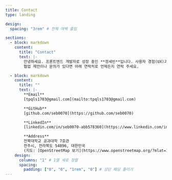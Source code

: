 ```yaml
---
title: Contact
type: landing

design:
  spacing: "3rem" # 전체 여백 줄임

sections:
  - block: markdown
    content:
      title: "Contact"
      text: |-
        안녕하세요. 프론트엔드 개발자로 성장 중인 **정세빈**입니다. 사용자 경험(UX)과 직관적인 인터페이스(UI)에 관심이 많으며, 특히 금융과 교육 분야의 웹·앱 서비스 개발에 흥미를 가지고 있습니다.  
        협업 제안이나 문의가 있다면 아래 연락처로 언제든지 연락 주세요.

  - block: markdown
    content:
      title: ""
      text: |-
        **Email**  
        [tpqls1703@gmail.com](mailto:tpqls1703@gmail.com)

        **GitHub**  
        [github.com/seb0070](https://github.com/seb0070)

        **LinkedIn**  
        [linkedin.com/in/seb0070-abb578360](https://www.linkedin.com/in/seb0070-abb578360/)

        **Address**  
        전북대학교 공과대학 7호관  
        전주시, 전라북도 54896, 대한민국  
        (지도: [OpenStreetMap 보기](https://www.openstreetmap.org/?mlat=35.84601324617979&mlon=127.13444961966684#map=16/35.8460/127.1344))
    design:
      columns: "1" # 1열 세로 정렬
      spacing:
        padding: ["0", "0", "1rem", "0"] # 상단 패딩 줄이기
---
```

